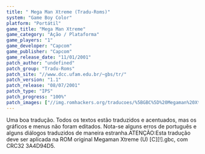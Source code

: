 ```yaml
---
title: " Mega Man Xtreme (Tradu-Roms)"
system: "Game Boy Color"
platform: "Portátil"
game_title: "Mega Man Xtreme"
game_category: "Ação / Plataforma"
game_players: "1"
game_developer: "Capcom"
game_publisher: "Capcom"
game_release_date: "11/01/2001"
patch_author: "undefined"
patch_group: "Tradu-Roms"
patch_site: "//www.dcc.ufam.edu.br/~gbs/tr/"
patch_version: "1.1"
patch_release: "08/07/2001"
patch_type: "IPS"
patch_progress: "100%"
patch_images: ["//img.romhackers.org/traducoes/%5BGBC%5D%20Megaman%20Xtreme%20-%20Tradu-Roms%20-%201.png","//img.romhackers.org/traducoes/%5BGBC%5D%20Megaman%20Xtreme%20-%20Tradu-Roms%20-%202.png","//img.romhackers.org/traducoes/%5BGBC%5D%20Megaman%20Xtreme%20-%20Tradu-Roms%20-%203.png"]
---
```

Uma boa tradução. Todos os textos estão traduzidos e acentuados, mas os gráficos e menus não foram editados. Nota-se alguns erros de português e alguns diálogos traduzidos de maneira estranha.ATENÇÃO:Esta tradução deve ser aplicada na ROM original Megaman Xtreme (U) [C][!].gbc, com CRC32 3A4D94D5.